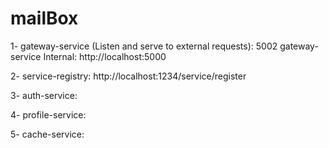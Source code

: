 # mailBox

1- gateway-service (Listen and serve to external requests): 5002
   gateway-service Internal: http://localhost:5000 

2- service-registry: http://localhost:1234/service/register

3- auth-service: 

4- profile-service:

5- cache-service:


